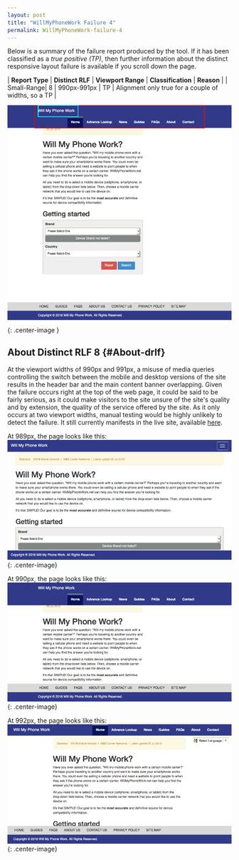 ```yaml
---
layout: post
title: "WillMyPhoneWork Failure 4"
permalink: WillMyPhoneWork-failure-4
---
```

Below is a summary of the failure report produced by the tool. If it has been classified as a *true positive (TP)*, then further information about the distinct responsive layout failure is available if you scroll down the page.

| **Report Type** | **Distinct RLF** | **Viewport Range** | **Classification** | **Reason** |
| Small-Range| 8 | 990px-991px | TP | Alignment only true for a couple of widths, so a TP | 

![Screenshot of the fault](assets/images/WillMyPhoneWork/fault4/smallrangeWidth990.png){: .center-image }

## About Distinct RLF 8 {#About-drlf}

At the viewport widths of 990px and 991px, a misuse of media queries controlling the switch between the mobile and desktop versions of the site results in the header bar and the main content banner overlapping. Given the failure occurs right at the top of the web page, it could be said to be fairly serious, as it could make visitors to the site unsure of the site's quality and by extension, the quality of the service offered by the site. As it only occurs at two viewport widths, manual testing would be highly unlikely to detect the failure. It still currently manifests in the live site, available [here](http://willmyphonework.net/).

At 989px, the page looks like this:
![989px](assets/good-bad/rlf8/989.png){: .center-image}

At 990px, the page looks like this:
![980px](assets/good-bad/rlf8/990.png){: .center-image}

At 992px, the page looks like this:
![992px](assets/good-bad/rlf8/992.png){: .center-image}
